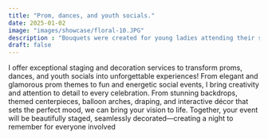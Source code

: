 ```yaml
---
title: "Prom, dances, and youth socials."
date: 2025-01-02
image: "images/showcase/floral-10.JPG"
description : "Bouquets were created for young ladies attending their senior prom."
draft: false
---
```


I offer exceptional staging and decoration services to transform proms, dances, and youth socials into unforgettable experiences! From elegant and glamorous prom themes to fun and energetic social events, I bring creativity and attention to detail to every celebration. From stunning backdrops, themed centerpieces, balloon arches, draping, and interactive décor that sets the perfect mood, we can bring your vision to life. Together, your event will be beautifully staged, seamlessly decorated—creating a night to remember for everyone involved